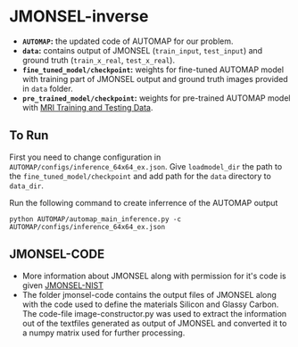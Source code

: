 # JMONSEL-inverse

* **`AUTOMAP`:** the updated code of AUTOMAP for our problem.
* **`data`:** contains output of JMONSEL (`train_input`, `test_input`) and ground truth (`train_x_real`, `test_x_real`).
* **`fine_tuned_model/checkpoint`:** weights for fine-tuned AUTOMAP model with training part of JMONSEL output and ground truth images provided in `data` folder.
* **`pre_trained_model/checkpoint`:** weights for pre-trained AUTOMAP model with [MRI Training and Testing Data](https://www.dropbox.com/sh/fy5gnn6t1c6qgl2/AAAqIBMIaAlr4ZKLby-9u4QSa?dl=1).

## To Run
First you need to change configuration in `AUTOMAP/configs/inference_64x64_ex.json`. Give `loadmodel_dir` the path to the `fine_tuned_model/checkpoint` and add path for the `data` directory to `data_dir`.

Run the following command to create inferrence of the AUTOMAP output
```
python AUTOMAP/automap_main_inference.py -c AUTOMAP/configs/inference_64x64_ex.json
```

## JMONSEL-CODE
* More information about JMONSEL along with permission for it's code is given [JMONSEL-NIST](https://www.nist.gov/programs-projects/scanning-electron-microscopy)
* The folder jmonsel-code contains the output files of JMONSEL along with the code used to define the materials Silicon and Glassy Carbon. The code-file image-constructor.py was used to extract the information out of the textfiles generated as output of JMONSEL and converted it to a numpy matrix used for further processing.  
